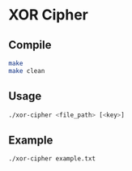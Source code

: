 # XOR Cipher

## Compile

```sh
make
make clean
```

## Usage

```sh
./xor-cipher <file_path> [<key>]
```

## Example

```sh
./xor-cipher example.txt
```
